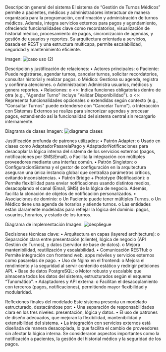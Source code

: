 Descripción general del sistema
El sistema de “Gestión de Turnos Médicos” permite a pacientes, médicos y administradores interactuar de manera organizada para la programación, confirmación y administración de turnos médicos. Además, integra servicios externos para pagos y agendamiento, ofreciendo funcionalidades clave como recordatorios, visualización de historial médico, procesamiento de pagos, sincronización de agendas, y gestión de usuarios y reportes. Su arquitectura orientada a servicios, basada en REST y una estructura multicapa, permite escalabilidad, seguridad y mantenimiento eficiente.

Imagen:
![caso uso (2)](https://github.com/user-attachments/assets/f99b71c5-d3ed-4ac5-832d-94e033def7b0)

Descripción y justificación de relaciones:
•	Actores principales:
o	Paciente: Puede registrarse, agendar turnos, cancelar turnos, solicitar recordatorios, consultar historial y realizar pagos.
o	Médico: Gestiona su agenda, registra y confirma atenciones.
o	Administrador: Administra usuarios, médicos y genera reportes.
•	Relaciones:
o	<<include>>: Indica funciones obligatorias dentro de otra (e.g., "Agendar Turno" incluye "Validar Disponibilidad").
o	<<extend>>: Representa funcionalidades opcionales o extendidas según contexto (e.g., "Consultar Turnos" puede extenderse con "Cancelar Turno").
o	Interacción con Sistemas Externos se realiza para sincronizar agendas y procesar pagos, extendiendo así la funcionalidad del sistema central sin recargarlo internamente.

Diagrama de clases
Imagen:
![diagrama clases](https://github.com/user-attachments/assets/0e1e9c70-77fd-494c-8538-3e6ffb1d22c8)

Justificación profunda de patrones utilizados:
•	Patrón Adapter:
o	Usado en clases como AdaptadorPasarelaPago y AdaptadorNotificaciones para desacoplar la lógica interna del sistema de los servicios externos (pagos, notificaciones por SMS/Email).
o	Facilita la integración con múltiples proveedores mediante una interfaz común.
•	Patrón Singleton:
o	ConfiguracionSistema y el gestor de configuración en la arquitectura aseguran una única instancia global que centraliza parámetros críticos, evitando inconsistencias.
•	Patrón Bridge + Prototype (Notificación):
o	Permite flexibilidad para enviar notificaciones usando distintos medios, desacoplando el canal (Email, SMS) de la lógica de negocio. Además, facilita la clonación de objetos de notificación personalizados.
•	Asociaciones de dominio:
o	Un Paciente puede tener múltiples Turnos.
o	Un Médico tiene una agenda de horarios y atiende turnos.
o	Las entidades están claramente modeladas para reflejar la lógica del dominio: pagos, usuarios, horarios, y estado de los turnos.

Diagrama de implementación
Imagen:
![despliegue](https://github.com/user-attachments/assets/54c9001c-d73d-487d-b66b-499a826aca93)

Decisiones técnicas clave:
•	Arquitectura en capas (layered architecture):
o	Separación clara entre presentación (cliente), lógica de negocio (API Gestión de Turnos), y datos (servidor de base de datos).
o	Mejora mantenibilidad, reutilización y escalabilidad.
•	Comunicación RESTful:
o	Permite integración con frontend web, apps móviles y servicios externos como pasarelas de pago.
•	Uso de Nginx en el frontend:
o	Mejora el rendimiento y la seguridad al servir contenido estático y redirigir peticiones API.
•	Base de datos PostgreSQL:
o	Motor robusto y escalable que almacena todos los datos del sistema, estructurados según el esquema “Tunomático”.
•	Adaptadores y API externa:
o	Facilitan el desacoplamiento con terceros (pagos, notificaciones), permitiendo mayor flexibilidad y modularidad.


Reflexiones finales del modelado
Este sistema presenta un modelado estructurado, destacándose por:
•	Una separación de responsabilidades clara en los tres niveles: presentación, lógica y datos.
•	El uso de patrones de diseño adecuados, que mejoran la flexibilidad, mantenibilidad y extensibilidad del sistema.
•	La integración con servicios externos está diseñada de manera desacoplada, lo que facilita el cambio de proveedores sin afectar la lógica interna.
Se consideraron aspectos importantes como la notificación a pacientes, la gestión del historial médico y la seguridad de los pagos.


